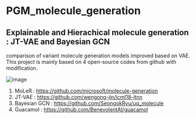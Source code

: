 # PGM_molecule_generation
## Explainable and Hierachical molecule generation : JT-VAE and Bayesian GCN
comparison of variant molecule generation models improved based on VAE.
This project is mainly based on 4 open-source codes from github with modification.

![image](https://github.com/Smaller25/PGM_molecule_generation/assets/77380467/3567a094-70fc-4ef8-9018-23ec5fbcb2bd)

1. MoLeR : https://github.com/microsoft/molecule-generation
2. JT-VAE : https://github.com/wengong-jin/icml18-jtnn
3. Bayesian GCN : https://github.com/SeongokRyu/uq_molecule
4. Guacamol : https://github.com/BenevolentAI/guacamol

